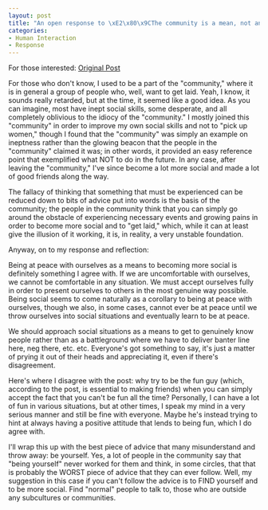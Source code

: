 ```yaml
--- 
layout: post
title: "An open response to \xE2\x80\x9CThe community is a mean, not an end\xE2\x80\x9D"
categories:
- Human Interaction
- Response
---
```

For those interested: <a href="http://be1man.blogspot.com/2007/08/community-is-mean-not-end.html">Original Post</a>

For those who don't know, I used to be a part of the "community," where it is in general a group of people who, well, want to get laid.  Yeah, I know, it sounds really retarded, but at the time, it seemed like a good idea.  As you can imagine, most have inept social skills, some desperate, and all completely oblivious to the idiocy of the "community."  I mostly joined this "community" in order to improve my own social skills and not to "pick up women," though I found that the "community" was simply an example on ineptness rather than the glowing beacon that the people in the "community" claimed it was; in other words, it provided an easy reference point that exemplified what NOT to do in the future.  In any case, after leaving the "community," I've since become a lot more social and made a lot of good friends along the way.

The fallacy of thinking that something that must be experienced can be reduced down to bits of advice put into words is the basis of the community; the people in the community think that you can simply go around the obstacle of experiencing necessary events and growing pains in order to become more social and to "get laid," which, while it can at least give the illusion of it working, it is, in reality, a very unstable foundation.

Anyway, on to my response and reflection:

Being at peace with ourselves as a means to becoming more social is definitely something I agree with.  If we are uncomfortable with ourselves, we cannot be comfortable in any situation.  We must accept ourselves fully in order to present ourselves to others in the most genuine way possible.  Being social seems to come naturally as a corollary to being at peace with ourselves, though we also, in some cases, cannot ever be at peace until we throw ourselves into social situations and eventually learn to be at peace.

We should approach social situations as a means to get to genuinely know people rather than as a battleground where we have to deliver banter line here, neg there, etc. etc.  Everyone's got something to say, it's just a matter of prying it out of their heads and appreciating it, even if there's disagreement.

Here's where I disagree with the post: why try to be the fun guy (which, according to the post, is essential to making friends) when you can simply accept the fact that you can't be fun all the time?  Personally, I can have a lot of fun in various situations, but at other times, I speak my mind in a very serious manner and still be fine with everyone.  Maybe he's instead trying to hint at always having a positive attitude that lends to being fun, which I do agree with.

I'll wrap this up with the best piece of advice that many misunderstand and throw away: be yourself.  Yes, a lot of people in the community say that "being yourself" never worked for them and think, in some circles, that that is probably the WORST piece of advice that they can ever follow.  Well, my suggestion in this case if you can't follow the advice is to FIND yourself and to be more social.  Find "normal" people to talk to, those who are outside any subcultures or communities.
